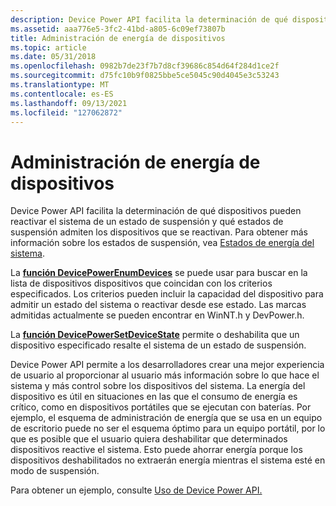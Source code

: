 ```yaml
---
description: Device Power API facilita la determinación de qué dispositivos pueden reactivar el sistema de un estado de suspensión y qué estados de suspensión admiten los dispositivos que se reactivan. Para obtener más información sobre los estados de suspensión, vea Estados de energía del sistema.
ms.assetid: aaa776e5-3fc2-41bd-a805-6c09ef73807b
title: Administración de energía de dispositivos
ms.topic: article
ms.date: 05/31/2018
ms.openlocfilehash: 0982b7de23f7b7d8cf39686c854d64f284d1ce2f
ms.sourcegitcommit: d75fc10b9f0825bbe5ce5045c90d4045e3c53243
ms.translationtype: MT
ms.contentlocale: es-ES
ms.lasthandoff: 09/13/2021
ms.locfileid: "127062872"
---
```

# <a name="device-power-management"></a>Administración de energía de dispositivos

Device Power API facilita la determinación de qué dispositivos pueden reactivar el sistema de un estado de suspensión y qué estados de suspensión admiten los dispositivos que se reactivan. Para obtener más información sobre los estados de suspensión, vea [Estados de energía del sistema](system-power-states.md).

La [**función DevicePowerEnumDevices**](/windows/desktop/api/PowrProf/nf-powrprof-devicepowerenumdevices) se puede usar para buscar en la lista de dispositivos dispositivos que coincidan con los criterios especificados. Los criterios pueden incluir la capacidad del dispositivo para admitir un estado del sistema o reactivar desde ese estado. Las marcas admitidas actualmente se pueden encontrar en WinNT.h y DevPower.h.

La [**función DevicePowerSetDeviceState**](/windows/desktop/api/PowrProf/nf-powrprof-devicepowersetdevicestate) permite o deshabilita que un dispositivo especificado resalte el sistema de un estado de suspensión.

Device Power API permite a los desarrolladores crear una mejor experiencia de usuario al proporcionar al usuario más información sobre lo que hace el sistema y más control sobre los dispositivos del sistema. La energía del dispositivo es útil en situaciones en las que el consumo de energía es crítico, como en dispositivos portátiles que se ejecutan con baterías. Por ejemplo, el esquema de administración de energía que se usa en un equipo de escritorio puede no ser el esquema óptimo para un equipo portátil, por lo que es posible que el usuario quiera deshabilitar que determinados dispositivos reactive el sistema. Esto puede ahorrar energía porque los dispositivos deshabilitados no extraerán energía mientras el sistema esté en modo de suspensión.

Para obtener un ejemplo, consulte [Uso de Device Power API.](using-the-device-power-api.md)

 

 



